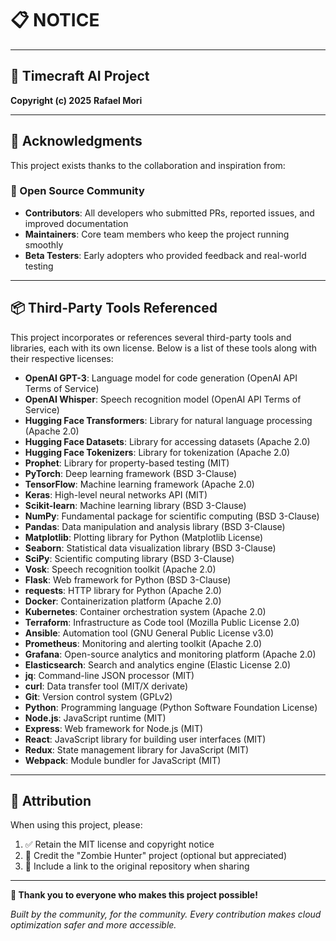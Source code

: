 # 📋 NOTICE

---

## 📝 Timecraft AI Project

**Copyright (c) 2025** **Rafael Mori**

---

## 🙏 Acknowledgments

This project exists thanks to the collaboration and inspiration from:

### 🌟 Open Source Community

- **Contributors**: All developers who submitted PRs, reported issues, and improved documentation
- **Maintainers**: Core team members who keep the project running smoothly
- **Beta Testers**: Early adopters who provided feedback and real-world testing

---

## 📦 Third-Party Tools Referenced

This project incorporates or references several third-party tools and libraries, each with its own license. Below is a list of these tools along with their respective licenses:

- **OpenAI GPT-3**: Language model for code generation (OpenAI API Terms of Service)
- **OpenAI Whisper**: Speech recognition model (OpenAI API Terms of Service)
- **Hugging Face Transformers**: Library for natural language processing (Apache 2.0)
- **Hugging Face Datasets**: Library for accessing datasets (Apache 2.0)
- **Hugging Face Tokenizers**: Library for tokenization (Apache 2.0)
- **Prophet**: Library for property-based testing (MIT)
- **PyTorch**: Deep learning framework (BSD 3-Clause)
- **TensorFlow**: Machine learning framework (Apache 2.0)
- **Keras**: High-level neural networks API (MIT)
- **Scikit-learn**: Machine learning library (BSD 3-Clause)
- **NumPy**: Fundamental package for scientific computing (BSD 3-Clause)
- **Pandas**: Data manipulation and analysis library (BSD 3-Clause)
- **Matplotlib**: Plotting library for Python (Matplotlib License)
- **Seaborn**: Statistical data visualization library (BSD 3-Clause)
- **SciPy**: Scientific computing library (BSD 3-Clause)
- **Vosk**: Speech recognition toolkit (Apache 2.0)
- **Flask**: Web framework for Python (BSD 3-Clause)
- **requests**: HTTP library for Python (Apache 2.0)
- **Docker**: Containerization platform (Apache 2.0)
- **Kubernetes**: Container orchestration system (Apache 2.0)
- **Terraform**: Infrastructure as Code tool (Mozilla Public License 2.0)
- **Ansible**: Automation tool (GNU General Public License v3.0)
- **Prometheus**: Monitoring and alerting toolkit (Apache 2.0)
- **Grafana**: Open-source analytics and monitoring platform (Apache 2.0)
- **Elasticsearch**: Search and analytics engine (Elastic License 2.0)
- **jq**: Command-line JSON processor (MIT)
- **curl**: Data transfer tool (MIT/X derivate)
- **Git**: Version control system (GPLv2)
- **Python**: Programming language (Python Software Foundation License)
- **Node.js**: JavaScript runtime (MIT)
- **Express**: Web framework for Node.js (MIT)
- **React**: JavaScript library for building user interfaces (MIT)
- **Redux**: State management library for JavaScript (MIT)
- **Webpack**: Module bundler for JavaScript (MIT)

---

## 🎯 Attribution

When using this project, please:

1. ✅ Retain the MIT license and copyright notice
2. 🙏 Credit the "Zombie Hunter" project (optional but appreciated)
3. 🔗 Include a link to the original repository when sharing

---

**🌟 Thank you to everyone who makes this project possible!**

*Built by the community, for the community. Every contribution makes cloud optimization safer and more accessible.*
